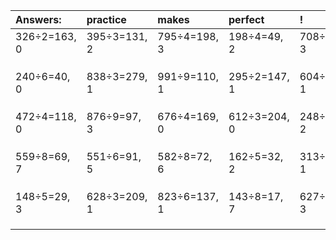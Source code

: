 | Answers: | practice | makes | perfect | ! |
| :--- | :--- | :--- | :--- | :--- |
| 326÷2=163, 0 | 395÷3=131, 2 | 795÷4=198, 3 | 198÷4=49, 2 | 708÷5=141, 3 | 
|   |   |   |   |   | 
|   |   |   |   |   | 
|   |   |   |   |   | 
| 240÷6=40, 0 | 838÷3=279, 1 | 991÷9=110, 1 | 295÷2=147, 1 | 604÷3=201, 1 | 
|   |   |   |   |   | 
|   |   |   |   |   | 
|   |   |   |   |   | 
| 472÷4=118, 0 | 876÷9=97, 3 | 676÷4=169, 0 | 612÷3=204, 0 | 248÷6=41, 2 | 
|   |   |   |   |   | 
|   |   |   |   |   | 
|   |   |   |   |   | 
| 559÷8=69, 7 | 551÷6=91, 5 | 582÷8=72, 6 | 162÷5=32, 2 | 313÷4=78, 1 | 
|   |   |   |   |   | 
|   |   |   |   |   | 
|   |   |   |   |   | 
| 148÷5=29, 3 | 628÷3=209, 1 | 823÷6=137, 1 | 143÷8=17, 7 | 627÷6=104, 3 | 
|   |   |   |   |   | 
|   |   |   |   |   | 
|   |   |   |   |   | 
